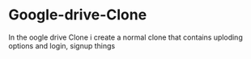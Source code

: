# Google-drive-Clone
In the oogle drive Clone i create a normal clone that contains uploding options and login, signup things
